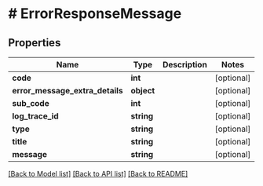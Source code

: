 # # ErrorResponseMessage

## Properties

Name | Type | Description | Notes
------------ | ------------- | ------------- | -------------
**code** | **int** |  | [optional]
**error_message_extra_details** | **object** |  | [optional]
**sub_code** | **int** |  | [optional]
**log_trace_id** | **string** |  | [optional]
**type** | **string** |  | [optional]
**title** | **string** |  | [optional]
**message** | **string** |  | [optional]

[[Back to Model list]](../../README.md#models) [[Back to API list]](../../README.md#endpoints) [[Back to README]](../../README.md)
